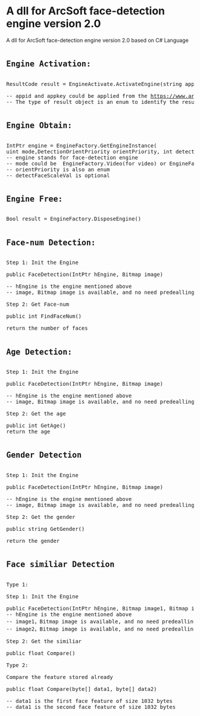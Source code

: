 <h1>A dll for ArcSoft face-detection engine version 2.0</h1>



<p>A dll for ArcSoft face-detection engine version 2.0 based on C# Language</p>

<pre>
<h2>Engine Activation:</h2>
ResultCode result = EngineActivate.ActivateEngine(string appId, string appKey)

-- appid and appkey could be applied from the <a href="https://www.arcsoft.com.cn/">https://www.arcsoft.com.cn/</a>
-- The type of result object is an enum to identify the result
</pre>

<pre>
<h2>Engine Obtain:</h2>
IntPtr engine = EngineFactory.GetEngineInstance(
uint mode,DetectionOrientPriority orientPriority, int detectFaceScaleVal = 12)
-- engine stands for face-detection engine
-- mode could be  EngineFactory.Video(for video) or EngineFactory.Image(for image)
-- orientPriority is also an enum
-- detectFaceScaleVal is optional
</pre>

<pre>
<h2>Engine Free:</h2>
Bool result = EngineFactory.DisposeEngine()
</pre>

<pre>
<h2>Face-num Detection:</h2>
Step 1: Init the Engine

public FaceDetection(IntPtr hEngine, Bitmap image)

-- hEngine is the engine mentioned above
-- image, Bitmap image is available, and no need predealling

Step 2: Get Face-num

public int FindFaceNum()

return the number of faces
</pre>

<pre>
<h2>Age Detection:</h2>
Step 1: Init the Engine

public FaceDetection(IntPtr hEngine, Bitmap image)

-- hEngine is the engine mentioned above
-- image, Bitmap image is available, and no need predealling

Step 2: Get the age

public int GetAge()
return the age 
</pre>

<pre>
<h2>Gender Detection</h2>
Step 1: Init the Engine

public FaceDetection(IntPtr hEngine, Bitmap image)

-- hEngine is the engine mentioned above
-- image, Bitmap image is available, and no need predealling

Step 2: Get the gender

public string GetGender()

return the gender
</pre>

<pre>
<h2>Face similiar Detection</h2>
Type 1:

Step 1: Init the Engine

public FaceDetection(IntPtr hEngine, Bitmap image1, Bitmap image2)
-- hEngine is the engine mentioned above
-- image1，Bitmap image is available, and no need predealling
-- image2，Bitmap image is available, and no need predealling

Step 2: Get the similiar

public float Compare()

Type 2:

Compare the feature stored already

public float Compare(byte[] data1, byte[] data2)

-- data1 is the first face feature of size 1032 bytes
-- data1 is the second face feature of size 1032 bytes
</pre>
